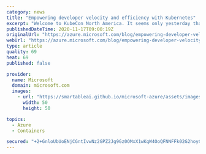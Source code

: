 ```yaml
---
category: news
title: "Empowering developer velocity and efficiency with Kubernetes"
excerpt: "Welcome to KubeCon North America. It seems only yesterday that we were together in San Diego. Though we’re farther apart physically this year, the Kubernetes community continues to go strong."
publishedDateTime: 2020-11-17T09:00:19Z
originalUrl: "https://azure.microsoft.com/blog/empowering-developer-velocity-and-efficiency-with-kubernetes/"
webUrl: "https://azure.microsoft.com/blog/empowering-developer-velocity-and-efficiency-with-kubernetes/"
type: article
quality: 69
heat: 69
published: false

provider:
  name: Microsoft
  domain: microsoft.com
  images:
    - url: "https://smartableai.github.io/microsoft-azure/assets/images/organizations/microsoft.com-50x50.jpg"
      width: 50
      height: 50

topics:
  - Azure
  - Containers

secured: "+2+GnloUbUoENjCGntIvwNz2GPZ2Jg9Gz0OMxX1wKqW4OoQFNNFFk02G2hoyCv5LCJOq0zgdJbbTrw1DJcfMe6J5IB0ZQXMJCHnvv1BXGRD6wMl6vOk/DtZKIkPhKsUo4Fw/n+EQL+0Gz78zKrQXrEcaG94yCtFmfPdrD6nq2uWHf2r2x6qsdmXHooIBuGOuAoWCUbP3sHjRyKNkhj0f1HKO09O93YdVWuoFS3IFizAsq57fQmOwKEoex+clrFZzzDTcn/+nnvQjnB+dZU0IVy4OFNgoVVFN1YcIoWb+yMGT/syBm+OVYkCe66wOiXNTwOKOzOLoSDW3Avjv92R0SHqeJZmjIwcHJD5MVzKnxmY=;zInqdK2dR1o9JG4QhMkfHA=="
---
```



